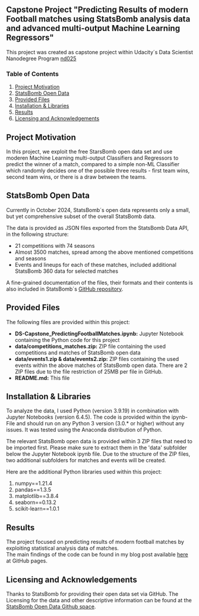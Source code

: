 ## Capstone Project "Predicting Results of modern Football matches using StatsBomb analysis data and advanced multi-output Machine Learning Regressors"

This project was created as capstone project within Udacity´s Data Scientist Nanodegree Program [nd025](https://www.udacity.com/enrollment/nd025)

### Table of Contents
 
1. [Project Motivation](#motivation)
2. [StatsBomb Open Data](#surveydata)
3. [Provided Files](#files)
4. [Installation & Libraries](#installation)
5. [Results](#results)
6. [Licensing and Acknowledgements](#licensing)

## Project Motivation <a name="motivation"></a>

In this project, we exploit the free StarsBomb open data set and use moderen Machine Learning multi-output Classifiers and Regressors to predict the winner of a match, compared to a simple non-ML Classifier which randomly decides one of the possible three results - first team wins, second team wins, or there is a draw between the teams.

## StatsBomb Open Data <a name="surveydata"></a>

Currently in October 2024, StatsBomb´s open data represents only a small, but yet comprehensive subset of the overall StatsBomb data.

The data is provided as JSON files exported from the StatsBomb Data API, in the following structure:
- 21 competitions with 74 seasons
- Almost 3500 matches, spread among the above mentioned competitions and seasons
- Events and lineups for each of these matches, included additional StatsBomb 360 data for selected matches

A fine-grained documentation of the files, their formats and their contents is also included in StatsBomb´s [GitHub repository](https://github.com/statsbomb/open-data).

## Provided Files <a name="files"></a>

The following files are provided within this project:
<ul>
  <li><b>DS-Capstone_PredictingFootballMatches.ipynb:</b> Jupyter Notebook containing the Python code for this project</li>
  <li><b>data/competitions_matches.zip:</b> ZIP file containing the used competitions and matches of StatsBomb open data</li>
  <li><b>data/events1.zip & data/events2.zip:</b> ZIP files containing the used events within the above matches of StatsBomb open data. There are 2 ZIP files due to the file restriction of 25MB per file in GitHub.</li>
  <li><b>README.md:</b> This file</li>
</ul>

## Installation & Libraries <a name="installation"></a>

To analyze the data, I used Python (version 3.9.19) in combination with Jupyter Notebooks (version 6.4.5). The code is provided within the ipynb-File and should run on any Python 3 version (3.0.* or higher) without any issues. It was tested using the Anaconda distribution of Python.</br>

The relevant StatsBomb open data is provided within 3 ZIP files that need to be imported first. Please make sure to extract them in the 'data' subfolder below the Jupyter Notebook ipynb file. Due to the structure of the ZIP files, two additional subfolders for matches and events will be created.

Here are the additional Python libraries used within this project:
<ol>
  <li>numpy==1.21.4</li>
  <li>pandas==1.3.5</li>
  <li>matplotlib==3.8.4</li>
  <li>seaborn==0.13.2</li>
  <li>scikit-learn==1.0.1</li>
</ol>

## Results <a name="results"></a>

The project focused on predicting results of modern football matches by exploiting statistical analysis data of matches.</br>
The main findings of the code can be found in my blog post available [here](https://sschuhmi.github.io/2024/10/06/PredictingFootballResults.html) at GitHub pages.

## Licensing and Acknowledgements<a name="licensing"></a>

Thanks to StatsBomb for providing their open data set via GitHub. The Licensing for the data and other descriptive information can be found at the [StatsBomb Open Data Github space](https://github.com/statsbomb/open-data).

